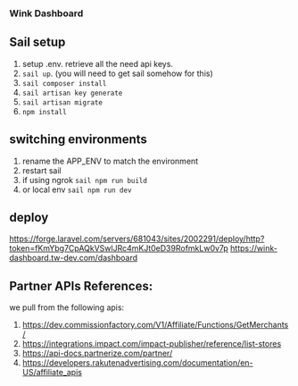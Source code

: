 ### Wink Dashboard 

## Sail setup 
1. setup .env. retrieve all the need api keys.  
2. `sail up`. (you will need to get sail somehow for this)
3. `sail composer install `
4. `sail artisan key generate`
5. `sail artisan migrate`
5. `npm install `

## switching environments
1. rename the APP_ENV to match the environment 
2. restart sail 
3. if using ngrok `sail npm run build`
4. or local env `sail npm run dev`

## deploy
https://forge.laravel.com/servers/681043/sites/2002291/deploy/http?token=fKmYbg7CpAQkVSwlJRc4mKJt0eD39RofmkLw0v7p
https://wink-dashboard.tw-dev.com/dashboard

## Partner APIs References: 
we pull from the following apis: 
1. https://dev.commissionfactory.com/V1/Affiliate/Functions/GetMerchants/
2. https://integrations.impact.com/impact-publisher/reference/list-stores
3. https://api-docs.partnerize.com/partner/
4. https://developers.rakutenadvertising.com/documentation/en-US/affiliate_apis 

